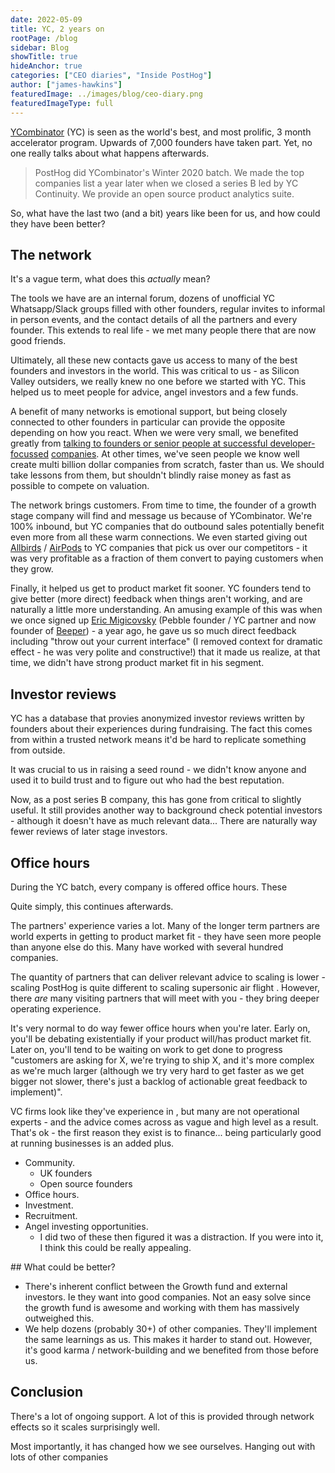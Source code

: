 ```yaml
---
date: 2022-05-09
title: YC, 2 years on
rootPage: /blog
sidebar: Blog
showTitle: true
hideAnchor: true
categories: ["CEO diaries", "Inside PostHog"]
author: ["james-hawkins"]
featuredImage: ../images/blog/ceo-diary.png
featuredImageType: full
---
```


[YCombinator](https://www.ycombinator.com/) (YC) is seen as the world's best, and most prolific, 3 month accelerator program. Upwards of 7,000 founders have taken part. Yet, no one really talks about what happens afterwards.

> PostHog did YCombinator's Winter 2020 batch. We made the top companies list a year later when we closed a series B led by YC Continuity. We provide an open source product analytics suite.

So, what have the last two (and a bit) years like been for us, and how could they have been better?

## The network

It's a vague term, what does this _actually_ mean?

The tools we have are an internal forum, dozens of unofficial YC Whatsapp/Slack groups filled with other founders, regular invites to informal in person events, and the contact details of all the partners and every founder. This extends to real life - we met many people there that are now good friends.

Ultimately, all these new contacts gave us access to many of the best founders and investors in the world. This was critical to us - as Silicon Valley outsiders, we really knew no one before we started with YC. This helped us to meet people for advice, angel investors and a few funds.

A benefit of many networks is emotional support, but being closely connected to other founders in particular can provide the opposite depending on how you react. When we were very small, we benefited greatly from [talking to founders or senior people at successful developer-focussed](a-chat-with-sid) [companies](ceo-diary-4#hiring-the-right-people--what-stripe-taught-me
). At other times, we've seen people we know well create multi billion dollar companies from scratch, faster than us. We should take lessons from them, but shouldn't blindly raise money as fast as possible to compete on valuation.

The network brings customers. From time to time, the founder of a growth stage company will find and message us because of YCombinator. We're 100% inbound, but YC companies that do outbound sales potentially benefit even more from all these warm connections. We even started giving out [Allbirds](https://www.allbirds.com/) / [AirPods](https://www.apple.com/airpods/) to YC companies that pick us over our competitors - it was very profitable as a fraction of them convert to paying customers when they grow.

Finally, it helped us get to product market fit sooner. YC founders tend to give better (more direct) feedback when things aren't working, and are naturally a little more understanding. An amusing example of this was when we once signed up [Eric Migicovsky](https://twitter.com/ericmigi?lang=en) (Pebble founder / YC partner and now founder of [Beeper](https://www.beeper.com/)) - a year ago, he gave us so much direct feedback including "throw out your current interface" (I removed context for dramatic effect - he was very polite and constructive!) that it made us realize, at that time, we didn't have strong product market fit in his segment.

## Investor reviews

YC has a database that provies anonymized investor reviews written by founders about their experiences during fundraising. The fact this comes from within a trusted network means it'd be hard to replicate something from outside.

It was crucial to us in raising a seed round - we didn't know anyone and used it to build trust and to figure out who had the best reputation.

Now, as a post series B company, this has gone from critical to slightly useful. It still provides another way to background check potential investors - although it doesn't have as much relevant data... There are naturally way fewer reviews of later stage investors.

## Office hours

During the YC batch, every company is offered office hours. These

Quite simply, this continues afterwards.

The partners' experience varies a lot. Many of the longer term partners are world experts in getting to product market fit - they have seen more people than anyone else do this. Many have worked with several hundred companies.

The quantity of partners that can deliver relevant advice to scaling is lower - scaling PostHog is quite different to scaling supersonic air flight . However, there *are* many visiting partners that will meet with you - they bring deeper operating experience.

It's very normal to do way fewer office hours when you're later. Early on, you'll be debating existentially if your product will/has product market fit. Later on, you'll tend to be waiting on work to get done to progress "customers are asking for X, we're trying to ship X, and it's more complex as we're much larger (although we try very hard to get faster as we get bigger not slower, there's just a backlog of actionable great feedback to implement)".

VC firms look like they've experience in , but many are not operational experts - and the advice comes across as vague and high level as a result. That's ok - the first reason they exist is to finance... being particularly good at running businesses is an added plus.


- Community.
  - UK founders
  - Open source founders
- Office hours.
- Investment.
- Recruitment.
- Angel investing opportunities.
  - I did two of these then figured it was a distraction. If you were into it, I think this could be really appealing.

## What could be better?

- There's inherent conflict between the Growth fund and external investors. Ie they want into good companies. Not an easy solve since the growth fund is awesome and working with them has massively outweighed this.
- We help dozens (probably 30+) of other companies. They'll implement the same learnings as us. This makes it harder to stand out. However, it's good karma / network-building and we benefited from those before us.

## Conclusion

There's a lot of ongoing support. A lot of this is provided through network effects so it scales surprisingly well.

Most importantly, it has changed how we see ourselves. Hanging out with lots of other companies 